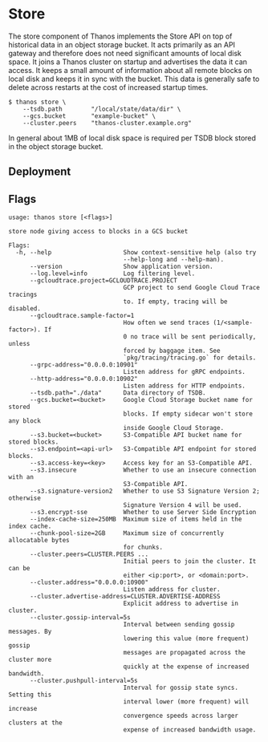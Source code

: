 # Store

The store component of Thanos implements the Store API on top of historical data in an object storage bucket. It acts primarily as an API gateway and therefore does not need significant amounts of local disk space. It joins a Thanos cluster on startup and advertises the data it can access.
It keeps a small amount of information about all remote blocks on local disk and keeps it in sync with the bucket. This data is generally safe to delete across restarts at the cost of increased startup times.

```
$ thanos store \
    --tsdb.path        "/local/state/data/dir" \
    --gcs.bucket       "example-bucket" \
    --cluster.peers    "thanos-cluster.example.org"
```

In general about 1MB of local disk space is required per TSDB block stored in the object storage bucket.

## Deployment
## Flags

[embedmd]:# (flags/store.txt $)
```$
usage: thanos store [<flags>]

store node giving access to blocks in a GCS bucket

Flags:
  -h, --help                    Show context-sensitive help (also try
                                --help-long and --help-man).
      --version                 Show application version.
      --log.level=info          Log filtering level.
      --gcloudtrace.project=GCLOUDTRACE.PROJECT  
                                GCP project to send Google Cloud Trace tracings
                                to. If empty, tracing will be disabled.
      --gcloudtrace.sample-factor=1  
                                How often we send traces (1/<sample-factor>). If
                                0 no trace will be sent periodically, unless
                                forced by baggage item. See
                                `pkg/tracing/tracing.go` for details.
      --grpc-address="0.0.0.0:10901"  
                                Listen address for gRPC endpoints.
      --http-address="0.0.0.0:10902"  
                                Listen address for HTTP endpoints.
      --tsdb.path="./data"      Data directory of TSDB.
      --gcs.bucket=<bucket>     Google Cloud Storage bucket name for stored
                                blocks. If empty sidecar won't store any block
                                inside Google Cloud Storage.
      --s3.bucket=<bucket>      S3-Compatible API bucket name for stored blocks.
      --s3.endpoint=<api-url>   S3-Compatible API endpoint for stored blocks.
      --s3.access-key=<key>     Access key for an S3-Compatible API.
      --s3.insecure             Whether to use an insecure connection with an
                                S3-Compatible API.
      --s3.signature-version2   Whether to use S3 Signature Version 2; otherwise
                                Signature Version 4 will be used.
      --s3.encrypt-sse          Whether to use Server Side Encryption
      --index-cache-size=250MB  Maximum size of items held in the index cache.
      --chunk-pool-size=2GB     Maximum size of concurrently allocatable bytes
                                for chunks.
      --cluster.peers=CLUSTER.PEERS ...  
                                Initial peers to join the cluster. It can be
                                either <ip:port>, or <domain:port>.
      --cluster.address="0.0.0.0:10900"  
                                Listen address for cluster.
      --cluster.advertise-address=CLUSTER.ADVERTISE-ADDRESS  
                                Explicit address to advertise in cluster.
      --cluster.gossip-interval=5s  
                                Interval between sending gossip messages. By
                                lowering this value (more frequent) gossip
                                messages are propagated across the cluster more
                                quickly at the expense of increased bandwidth.
      --cluster.pushpull-interval=5s  
                                Interval for gossip state syncs. Setting this
                                interval lower (more frequent) will increase
                                convergence speeds across larger clusters at the
                                expense of increased bandwidth usage.

```
